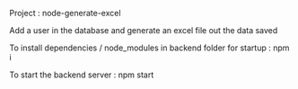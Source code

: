 Project : node-generate-excel

Add a user in the database and generate an excel file out the data saved


To install dependencies / node_modules in backend folder for startup :
npm i


To start the backend server :
npm start


